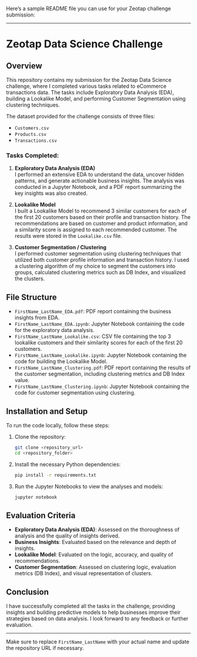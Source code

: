 Here’s a sample README file you can use for your Zeotap challenge submission:

---

# Zeotap Data Science Challenge

## Overview
This repository contains my submission for the Zeotap Data Science challenge, where I completed various tasks related to eCommerce transactions data. The tasks include Exploratory Data Analysis (EDA), building a Lookalike Model, and performing Customer Segmentation using clustering techniques.

The dataset provided for the challenge consists of three files:
- `Customers.csv`
- `Products.csv`
- `Transactions.csv`

### Tasks Completed:
1. **Exploratory Data Analysis (EDA)**  
   I performed an extensive EDA to understand the data, uncover hidden patterns, and generate actionable business insights. The analysis was conducted in a Jupyter Notebook, and a PDF report summarizing the key insights was also created.

2. **Lookalike Model**  
   I built a Lookalike Model to recommend 3 similar customers for each of the first 20 customers based on their profile and transaction history. The recommendations are based on customer and product information, and a similarity score is assigned to each recommended customer. The results were stored in the `Lookalike.csv` file.

3. **Customer Segmentation / Clustering**  
   I performed customer segmentation using clustering techniques that utilized both customer profile information and transaction history. I used a clustering algorithm of my choice to segment the customers into groups, calculated clustering metrics such as DB Index, and visualized the clusters.

## File Structure
- `FirstName_LastName_EDA.pdf`: PDF report containing the business insights from EDA.
- `FirstName_LastName_EDA.ipynb`: Jupyter Notebook containing the code for the exploratory data analysis.
- `FirstName_LastName_Lookalike.csv`: CSV file containing the top 3 lookalike customers and their similarity scores for each of the first 20 customers.
- `FirstName_LastName_Lookalike.ipynb`: Jupyter Notebook containing the code for building the Lookalike Model.
- `FirstName_LastName_Clustering.pdf`: PDF report containing the results of the customer segmentation, including clustering metrics and DB Index value.
- `FirstName_LastName_Clustering.ipynb`: Jupyter Notebook containing the code for customer segmentation using clustering.

## Installation and Setup

To run the code locally, follow these steps:

1. Clone the repository:
   ```bash
   git clone <repository_url>
   cd <repository_folder>
   ```

2. Install the necessary Python dependencies:
   ```bash
   pip install -r requirements.txt
   ```

3. Run the Jupyter Notebooks to view the analyses and models:
   ```bash
   jupyter notebook
   ```

## Evaluation Criteria
- **Exploratory Data Analysis (EDA)**: Assessed on the thoroughness of analysis and the quality of insights derived.
- **Business Insights**: Evaluated based on the relevance and depth of insights.
- **Lookalike Model**: Evaluated on the logic, accuracy, and quality of recommendations.
- **Customer Segmentation**: Assessed on clustering logic, evaluation metrics (DB Index), and visual representation of clusters.

## Conclusion
I have successfully completed all the tasks in the challenge, providing insights and building predictive models to help businesses improve their strategies based on data analysis. I look forward to any feedback or further evaluation.

---

Make sure to replace `FirstName_LastName` with your actual name and update the repository URL if necessary.
